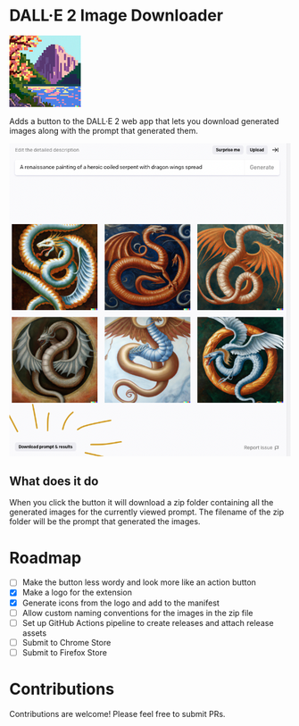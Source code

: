 # DALL·E 2 Image Downloader

![Image of a landscape with a mountain in pixel art style, generated by DALL·E 2](icons/icon-128.png "Image of a landscape with a mountain in pixel art style, generated by DALL·E 2")

Adds a button to the DALL·E 2 web app that lets you download generated images along with the prompt that generated them.

![Screenshot of the web app with the new button in the bottom left hand corner](screenshot.png "Screenshot of the web app with the new button in the bottom left hand corner")

## What does it do

When you click the button it will download a zip folder containing all the generated images for the currently viewed prompt. The filename of the zip folder will be the prompt that generated the images.

# Roadmap

- [ ] Make the button less wordy and look more like an action button
- [x] Make a logo for the extension
- [x] Generate icons from the logo and add to the manifest
- [ ] Allow custom naming conventions for the images in the zip file
- [ ] Set up GitHub Actions pipeline to create releases and attach release assets
- [ ] Submit to Chrome Store
- [ ] Submit to Firefox Store

# Contributions

Contributions are welcome! Please feel free to submit PRs.
